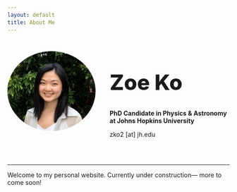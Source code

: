 ```yaml
---
layout: default
title: About Me
---
```


<div style="display: flex; align-items: center; justify-content: center; padding-bottom: 2rem;">
  <div style="flex-shrink: 0; margin-right: 2rem;">
    <img src="zoe.jpg" alt="Zoe Ko" width="200" style="border-radius: 50%;">
  </div>
  <div>
    <h1 style="font-size: 3rem; font-weight: 800;">Zoe Ko</h1>
    <p><strong>PhD Candidate in Physics & Astronomy at Johns Hopkins University</strong></p>
    <p>zko2 [at] jh.edu</p>
  </div>
</div>

---

Welcome to my personal website. Currently under construction— more to come soon!
